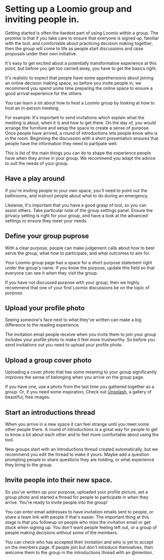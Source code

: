 # Setting up a Loomio group and inviting people in.

Getting started is often the hardest part of using Loomio within a group. The promise is that if you take care to ensure that everyone is signed up, familiar with the tool, and comfortable about practicing decision making together, then the group will come to life as people start discussions and raise proposals under their own initiative.

It's easy to get excited about a potentially transformative experience at this point, but before you get too carried away, you have to get the basics right.

It's realistic to expect that people have some apprehensions about joining an online decision making space, so before you invite people in, we recommend you spend some time preparing the online space to ensure a good arrival experience for the others.

You can learn a lot about how to host a Loomio group by looking at how to host an in-person meeting.

For example: It's important to send invitations which explain what the meeting is about, when it is and how to get there. On the day of, you would arrange the furniture and setup the space to create a sense of purpose. Once people have arrived, a round of introductions lets people know who is in the room. Beginning the discussion with a short presentation ensures that people have the information they need to partipate well.

This is list of the main things you can do to shape the experience people have when they arrive in your group. We recommend you adapt the advice to suit the needs of your group.

## Have a play around
If you're inviting people to your own space, you'll need to point out the bathrooms, and instruct people about what to do during an emergency.

Likewise, It's important that you have a good grasp of tool, so you can assist others.
Take particular note of the group settings panel. Ensure the privacy setting is right for your group, and have a look at the advanced settings to ensure they meet your needs.

## Define your group puprose

With a clear purpose, people can make judgement calls about how to best serve the group, what how to participate, and what outcomes to aim for.

Your Loomio group page has a space for a short purpose statement right under the group's name. If you know the purpose, update this field so that everyone can see it when they visit the group.

If you have not discussed purpose with your group, then we highly recommend that one of your first Loomio discussions be on the topic of purpose.

## Upload your profile photo

Seeing someone's face next to what they've written can make a big difference to the reading experience.

The invitation email people receive when you invite them to join your group includes your profile photo to make it feel more trustworthy. So before you send invitations out you need to upload your profile photo.

## Upload a group cover photo

Uploading a cover photo that has some meaning to your group significantly improves the sense of belonging when you arrive on the group page.

If you have one, use a photo from the last time you gathered together as a group. Or, if you need some inspiration, Check out [Unsplash](https://unsplash.com/), a gallery of beautiful, free images.

## Start an introductions thread

When you arrive in a new space it can feel strange until you meet some other people there. A round of introductions is a great way for people to get to know a bit about each other and to feel more comfortable about using the tool.

New groups start with an introductions thread created automatically, but we recommend you edit the thread to make it yours. Maybe add a question prompting people to share questions they are holding, or what experience they bring to the group.

## Invite people into their new space.

So you've written up your purpose, uploaded your profile picture, set a group photo and started a thread for people to participate in when they arrive. You're ready to invite people into the group!

You can enter email addresses to have invitation emails sent to people, or share a team link with people if that's easier. The important thing at this stage is that you followup on people who miss the invitation email or get stuck when signing up. You don't want people feeling left out, or a group of people making decisions without some of the members.

You can check who has accepted their invitation and who is yet to accept on the members page. If people join but don't introduce themselves, then welcome them to the group in the introductions thread with an @mention.
